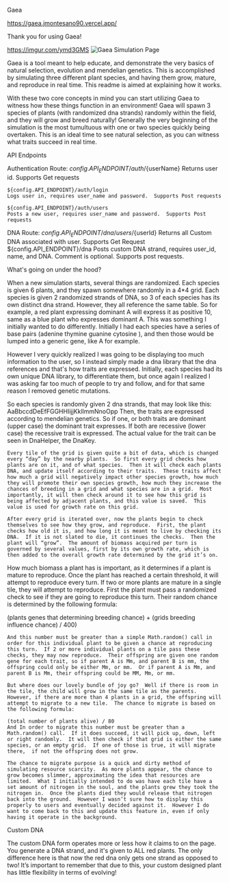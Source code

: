 Gaea

https://gaea.jmontesano90.vercel.app/

Thank you for using Gaea!

https://imgur.com/ymd3GMS
![Gaea Simulation Page](/build/simulation.jpeg)

Gaea is a tool meant to help educate, and demonstrate the very basics of natural selection, evolution and mendelian genetics. This is accomplished by simulating three different plant species, and having them grow, mature, and reproduce in real time. This readme is aimed at explaining how it works.

With these two core concepts in mind you can start utilizing Gaea to witness how these things function in an environment! Gaea will spawn 3 species of plants (with randomized dna strands) randomly within the field, and they will grow and breed naturally! Generally the very beginning of the simulation is the most tumultuous with one or two species quickly being overtaken. This is an ideal time to see natural selection, as you can witness what traits succeed in real time.

API Endpoints

Authentication Route:
${config.API_ENDPOINT}/auth/${userName}
Returns user id. Supports Get requests

    ${config.API_ENDPOINT}/auth/login
    Logs user in, requires user_name and password.  Supports Post requests

    ${config.API_ENDPOINT}/auth/users
    Posts a new user, requires user_name and password.  Supports Post requests

DNA Route:
${config.API_ENDPOINT}/dna/users/${userId}
Returns all Custom DNA associated with user. Supports Get Request
\${config.API_ENDPOINT}/dna
Posts custom DNA strand, requires user_id, name, and DNA. Comment is optional. Supports post requests.

What's going on under the hood?

When a new simulation starts, several things are randomized. Each species is given 6 plants, and they spawn somewhere randomly in a 4\*4 grid. Each species is given 2 randomized strands of DNA, so 3 of each species has its own distinct dna strand. However, they all reference the same table. So for example, a red plant expressing dominant A will express it as positive 10, same as a blue plant who expresses dominant A. This was something I initially wanted to do differently. Initially I had each species have a series of base pairs (adenine thymine guanine cytosine ), and then those would be lumped into a generic gene, like A for example.

However I very quickly realized I was going to be displaying too much information to the user, so I instead simply made a dna library that the dna references and that's how traits are expressed. Initially, each species had its own unique DNA library, to differentiate them, but once again I realized I was asking far too much of people to try and follow, and for that same reason I removed genetic mutations.

So each species is randomly given 2 dna strands, that may look like this:
AaBbccdDeEfFGGHHIijjKkllmmNnoOpp
Then, the traits are expressed according to mendelian genetics. So if one, or both traits are dominant (upper case) the dominant trait expresses. If both are recessive (lower case) the recessive trait is expressed. The actual value for the trait can be seen in DnaHelper, the DnaKey.

    Every tile of the grid is given quite a bit of data, which is changed every “day” by the nearby plants.  So first every grid checks how plants are on it, and of what species.  Then it will check each plants DNA, and update itself according to their traits.  These traits affect how much a grid will negatively impact other species growth, how much they will promote their own species growth, how much they increase the chances of breeding in a grid and what species are in a grid.  Most importantly, it will then check around it to see how this grid is being affected by adjacent plants, and this value is saved.  This value is used for growth rate on this grid.

    After every grid is iterated over, now the plants begin to check themselves to see how they grow, and reproduce.  First, the plant checks how old it is, and how long it is meant to live by checking its DNA.  If it is not slated to die, it continues the checks.  Then the plant will “grow”.  The amount of biomass acquired per turn is governed by several values, first by its own growth rate, which is then added to the overall growth rate determined by the grid it’s on.

How much biomass a plant has is important, as it determines if a plant is mature to reproduce. Once the plant has reached a certain threshold, it will attempt to reproduce every turn. If two or more plants are mature in a single tile, they will attempt to reproduce. First the plant must pass a randomized check to see if they are going to reproduce this turn. Their random chance is determined by the following formula:

(plants genes that determining breeding chance) + (grids breeding influence chance) / 400)

    And this number must be greater than a simple Math.random() call in order for this individual plant to be given a chance at reproducing this turn.  If 2 or more individual plants on a tile pass these checks, they may now reproduce.  Their offspring are given one random gene for each trait, so if parent A is Mm, and parent B is mm, the offspring could only be either Mm, or mm.  Or if parent A is Mm, and parent B is Mm, their offspring could be MM, Mm, or mm.

    But where does our lovely bundle of joy go?  Well if there is room in the tile, the child will grow in the same tile as the parents.  However, if there are more than 4 plants in a grid, the offspring will attempt to migrate to a new tile.  The chance to migrate is based on the following formula:

    (total number of plants alive) / 80
    And In order to migrate this number must be greater than a Math.random() call.  If it does succeed, it will pick up, down, left or right randomly.  It will then check if that grid is either the same species, or an empty grid.  If one of those is true, it will migrate there,  if not the offspring does not grow.

    The chance to migrate purpose is a quick and dirty method of simulating resource scarcity.  As more plants appear, the chance to grow becomes slimmer, approximating the idea that resources are limited.  What I initially intended to do was have each tile have a set amount of nitrogen in the soul, and the plants grew they took the nitrogen in.  Once the plants died they would release that nitrogen back into the ground.  However I wasn’t sure how to display this properly to users and eventually decided against it.  However I do want to come back to this and update this feature in, even if only having it operate in the background.

Custom DNA

The custom DNA form operates more or less how it claims to on the page. You generate a DNA strand, and it's given to ALL red plants. The only difference here is that now the red dna only gets one strand as opposed to two! It’s important to remember that due to this, your custom designed plant has little flexibility in terms of evolving!
